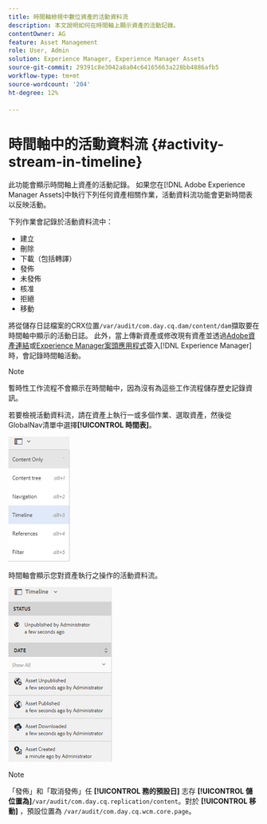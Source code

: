 ```yaml
---
title: 時間軸檢視中數位資產的活動資料流
description: 本文說明如何在時間軸上顯示資產的活動記錄。
contentOwner: AG
feature: Asset Management
role: User, Admin
solution: Experience Manager, Experience Manager Assets
source-git-commit: 29391c8e3042a8a04c64165663a228bb4886afb5
workflow-type: tm+mt
source-wordcount: '204'
ht-degree: 12%

---
```


# 時間軸中的活動資料流 {#activity-stream-in-timeline}

此功能會顯示時間軸上資產的活動記錄。 如果您在[!DNL Adobe Experience Manager Assets]中執行下列任何資產相關作業，活動資料流功能會更新時間表以反映活動。

下列作業會記錄於活動資料流中：

* 建立
* 刪除
* 下載（包括轉譯）
* 發佈
* 未發佈
* 核准
* 拒絕
* 移動

將從儲存日誌檔案的CRX位置`/var/audit/com.day.cq.dam/content/dam`擷取要在時間軸中顯示的活動日誌。 此外，當上傳新資產或修改現有資產並透過[Adobe資產連結](https://helpx.adobe.com/enterprise/admin-guide.html/enterprise/using/manage-assets-using-adobe-asset-link.ug.html)或[Experience Manager案頭應用程式](https://experienceleague.adobe.com/docs/experience-manager-desktop-app/using/release-notes.html)簽入[!DNL Experience Manager]時，會記錄時間軸活動。

>[!NOTE]
>
>暫時性工作流程不會顯示在時間軸中，因為沒有為這些工作流程儲存歷史記錄資訊。

若要檢視活動資料流，請在資產上執行一或多個作業、選取資產，然後從GlobalNav清單中選擇&#x200B;**[!UICONTROL 時間表]**。

![時間表–2](assets/timeline-2.png)

時間軸會顯示您對資產執行之操作的活動資料流。

![活動資料流](assets/activity_stream.png)

>[!NOTE]
>
>「發佈」和「取消發佈」任 **[!UICONTROL 務的預設日]** 志存 **[!UICONTROL 儲位置為]**`/var/audit/com.day.cq.replication/content`。對於 **[!UICONTROL 移動]** ，預設位置為 `/var/audit/com.day.cq.wcm.core.page`。
